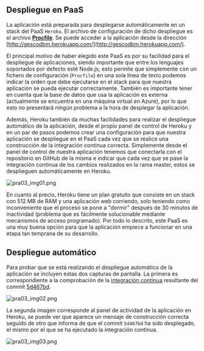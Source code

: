 ## Despliegue en PaaS
La aplicación está preparada para desplegarse automáticamente en un stack del PaaS `Heroku`. El archivo de configuración de dicho despliegue es el archivo [**Procfile**](Procfile). Se puede acceder a la aplicación desde la dirección [http://gescodbm.herokuapp.com/](http://gescodbm.herokuapp.com/).

El principal motivo de haber elegido este PaaS es por su facilidad para el despliegue de aplicaciones, siendo importante que entre los lenguajes soportados por defecto esté Node.js; esto permite que simplemente con un fichero de configuración (`Procfile`) en una sola línea de texto podemos indicar la orden que debe ejecutarse en el stack para que nuestra aplicación se pueda ejecutar correctamente. También es importante tener en cuenta que la base de datos que usa la aplicación es externa (actualmente se encuentra en una máquina virtual en Azure), por lo que esto no presentará ningún problema a la hora de desplegar la aplicación.

Además, Heroku también da muchas facilidades para realizar el despliegue automático de la aplicación, desde el propio panel de control de Heroku y en un par de pasos podemos crear una configuración para que nuestra aplicación se despliegue en el PaaS cada vez que se realice una construcción de la integración continua correcta. Simplemente desde el panel de control de nuestra aplicación tenemos que conectarla con el repositorio en GitHub de la misma e indicar que cada vez que se pase la integración continua de los cambios realizados en la rama master, estos se desplieguen automáticamente en Heroku.

![pra03_img01.png](https://dl.dropboxusercontent.com/s/abe8zd2fzha40je/pra03_img01.png)

En cuanto al precio, Heroku tiene un plan gratuito que consiste en un stack con 512 MB de RAM y una aplicación web corriendo, solo teniendo como inconveniente que el proceso se pone a "dormir" después de 30 minutos de inactividad (problema que es fácilmente solucionable mediante mecanismos de acceso programado). Por todo lo descrito, este PaaS es una muy buena opción para que la aplicación empiece a funcionar en una etapa tan temprana de su desarrollo.

## Despliegue automático
Para probar que se está realizando el despliegue automático de la aplicación se incluyen estas dos capturas de pantalla. La primera es correspondiente a la comprobación de la [integración continua](https://travis-ci.org/Gescosolution/Gesco-DatabaseManagement/builds/94306573) resultante del commit [5d467bd](https://github.com/Gescosolution/Gesco-DatabaseManagement/commit/5d467bd0407b0075aa3bd6fe8744d0a730ebb124).

![pra03_img02.png](https://dl.dropboxusercontent.com/s/ovoxmd9q8ki0cnf/pra03_img02.png)

La segunda imagen corresponde al panel de actividad de la aplicación en Heroku, se puede ver que aparece un mensaje de construcción correcta seguido de otro que informa de que el commit `5d467bd` ha sido desplegado, el mismo por el que se ha ejecutado la integración continua.

![pra03_img03.png](https://dl.dropboxusercontent.com/s/n7gmaf964x9op9r/pra03_img03.png)
